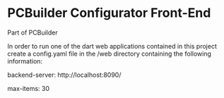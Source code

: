 # PCBuilder Configurator Front-End

Part of PCBuilder

In order to run one of the dart web applications contained in this project create a config.yaml file in the /web directory containing the following information:

backend-server: http://localhost:8090/

max-items: 30
